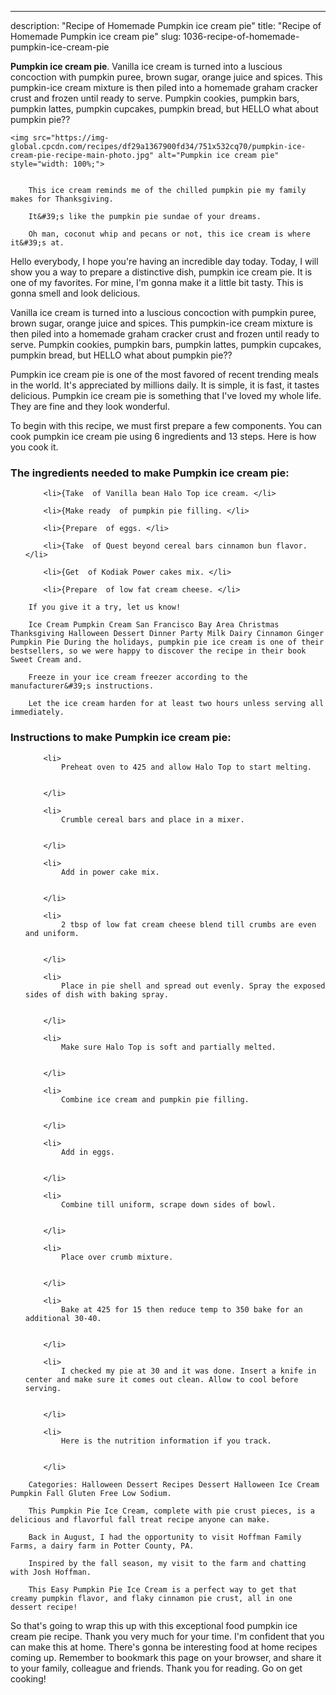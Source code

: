 ---
description: "Recipe of Homemade Pumpkin ice cream pie"
title: "Recipe of Homemade Pumpkin ice cream pie"
slug: 1036-recipe-of-homemade-pumpkin-ice-cream-pie

<p>
	<strong>Pumpkin ice cream pie</strong>. 
	Vanilla ice cream is turned into a luscious concoction with pumpkin puree, brown sugar, orange juice and spices. This pumpkin-ice cream mixture is then piled into a homemade graham cracker crust and frozen until ready to serve. Pumpkin cookies, pumpkin bars, pumpkin lattes, pumpkin cupcakes, pumpkin bread, but HELLO what about pumpkin pie??
</p>
<p>
	
	<img src="https://img-global.cpcdn.com/recipes/df29a1367900fd34/751x532cq70/pumpkin-ice-cream-pie-recipe-main-photo.jpg" alt="Pumpkin ice cream pie" style="width: 100%;">
	
	
		This ice cream reminds me of the chilled pumpkin pie my family makes for Thanksgiving.
	
		It&#39;s like the pumpkin pie sundae of your dreams.
	
		Oh man, coconut whip and pecans or not, this ice cream is where it&#39;s at.
	
</p>
<p>
	Hello everybody, I hope you're having an incredible day today. Today, I will show you a way to prepare a distinctive dish, pumpkin ice cream pie. It is one of my favorites. For mine, I'm gonna make it a little bit tasty. This is gonna smell and look delicious.
</p>
	
<p>
	Vanilla ice cream is turned into a luscious concoction with pumpkin puree, brown sugar, orange juice and spices. This pumpkin-ice cream mixture is then piled into a homemade graham cracker crust and frozen until ready to serve. Pumpkin cookies, pumpkin bars, pumpkin lattes, pumpkin cupcakes, pumpkin bread, but HELLO what about pumpkin pie??
</p>
<p>
	Pumpkin ice cream pie is one of the most favored of recent trending meals in the world. It's appreciated by millions daily. It is simple, it is fast, it tastes delicious. Pumpkin ice cream pie is something that I've loved my whole life. They are fine and they look wonderful.
</p>

<p>
To begin with this recipe, we must first prepare a few components. You can cook pumpkin ice cream pie using 6 ingredients and 13 steps. Here is how you cook it.
</p>

<h3>The ingredients needed to make Pumpkin ice cream pie:</h3>

<ol>
	
		<li>{Take  of Vanilla bean Halo Top ice cream. </li>
	
		<li>{Make ready  of pumpkin pie filling. </li>
	
		<li>{Prepare  of eggs. </li>
	
		<li>{Take  of Quest beyond cereal bars cinnamon bun flavor. </li>
	
		<li>{Get  of Kodiak Power cakes mix. </li>
	
		<li>{Prepare  of low fat cream cheese. </li>
	
</ol>
<p>
	
		If you give it a try, let us know!
	
		Ice Cream Pumpkin Cream San Francisco Bay Area Christmas Thanksgiving Halloween Dessert Dinner Party Milk Dairy Cinnamon Ginger Pumpkin Pie During the holidays, pumpkin pie ice cream is one of their bestsellers, so we were happy to discover the recipe in their book Sweet Cream and.
	
		Freeze in your ice cream freezer according to the manufacturer&#39;s instructions.
	
		Let the ice cream harden for at least two hours unless serving all immediately.
	
</p>

<h3>Instructions to make Pumpkin ice cream pie:</h3>

<ol>
	
		<li>
			Preheat oven to 425 and allow Halo Top to start melting.
			
			
		</li>
	
		<li>
			Crumble cereal bars and place in a mixer.
			
			
		</li>
	
		<li>
			Add in power cake mix.
			
			
		</li>
	
		<li>
			2 tbsp of low fat cream cheese blend till crumbs are even and uniform.
			
			
		</li>
	
		<li>
			Place in pie shell and spread out evenly. Spray the exposed sides of dish with baking spray.
			
			
		</li>
	
		<li>
			Make sure Halo Top is soft and partially melted.
			
			
		</li>
	
		<li>
			Combine ice cream and pumpkin pie filling.
			
			
		</li>
	
		<li>
			Add in eggs.
			
			
		</li>
	
		<li>
			Combine till uniform, scrape down sides of bowl.
			
			
		</li>
	
		<li>
			Place over crumb mixture.
			
			
		</li>
	
		<li>
			Bake at 425 for 15 then reduce temp to 350 bake for an additional 30-40.
			
			
		</li>
	
		<li>
			I checked my pie at 30 and it was done. Insert a knife in center and make sure it comes out clean. Allow to cool before serving.
			
			
		</li>
	
		<li>
			Here is the nutrition information if you track.
			
			
		</li>
	
</ol>

<p>
	
		Categories: Halloween Dessert Recipes Dessert Halloween Ice Cream Pumpkin Fall Gluten Free Low Sodium.
	
		This Pumpkin Pie Ice Cream, complete with pie crust pieces, is a delicious and flavorful fall treat recipe anyone can make.
	
		Back in August, I had the opportunity to visit Hoffman Family Farms, a dairy farm in Potter County, PA.
	
		Inspired by the fall season, my visit to the farm and chatting with Josh Hoffman.
	
		This Easy Pumpkin Pie Ice Cream is a perfect way to get that creamy pumpkin flavor, and flaky cinnamon pie crust, all in one dessert recipe!
	
</p>

<p>
	So that's going to wrap this up with this exceptional food pumpkin ice cream pie recipe. Thank you very much for your time. I'm confident that you can make this at home. There's gonna be interesting food at home recipes coming up. Remember to bookmark this page on your browser, and share it to your family, colleague and friends. Thank you for reading. Go on get cooking!
</p>
